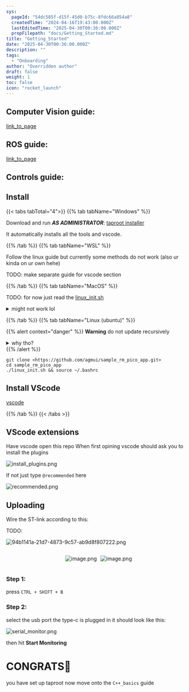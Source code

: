 ```yaml
---
sys:
  pageId: "54dc585f-d15f-45d0-b75c-8fdc66a854a8"
  createdTime: "2024-04-16T19:43:00.000Z"
  lastEditedTime: "2025-04-30T00:36:00.000Z"
  propFilepath: "docs/Getting_Started.md"
title: "Getting_Started"
date: "2025-04-30T00:36:00.000Z"
description: ""
tags:
  - "Onboarding"
author: "Overridden author"
draft: false
weight: 1
toc: false
icon: "rocket_launch"
---
```


## Computer Vision guide:

[link_to_page](86d45bc0-388b-4d26-8848-44f255f73d0e)

## ROS guide:

[link_to_page](3c76c1de-ec8f-46d6-8b0a-294005edc2d5)

## Controls guide:

## Install

{{< tabs tabTotal="4">}}
{{% tab tabName="Windows" %}}

Download and run _**AS ADMINISTRATOR**_: [taproot installer](https://github.com/Thornbots/TeachingFreshies/releases/tag/1.0)

It automatically installs all the tools and vscode.

{{% /tab %}}
{{% tab tabName="WSL" %}}

Follow the linux guide but currently some methods do not work (also ur kinda on ur own hehe)

TODO: make separate guide for vscode section

{{% /tab %}}
{{% tab tabName="MacOS" %}}

TODO: for now just read the [linux_init.sh](https://github.com/agmui/sample_rm_pico_app/blob/main/linux_init.sh)

<details>
<summary>might not work lol</summary>

`brew install libusb pkg-config`

Next install: [vscode](https://code.visualstudio.com/Download)

</details>

{{% /tab %}}
{{% tab tabName="Linux (ubuntu)" %}}

{{% alert context="danger" %}}
**Warning** do not update recursively
<details>
<summary>why tho?</summary>
There are some submodules that may go on for a while (like tinyusb) and I highly
recommend you don't need to get them.
If you want to see what submodules I update just look in `linux_init.sh`
</details>
{{% /alert %}}

```shell
git clone <https://github.com/agmui/sample_rm_pico_app.git>
cd sample_rm_pico_app
./linux_init.sh && source ~/.bashrc
```

## Install VScode

[vscode](https://code.visualstudio.com/Download)

{{% /tab %}}
{{< /tabs >}}

## VScode extensions

Have vscode open this repo
When first opining vscode should ask you to install the plugins

![install_plugins.png](https://prod-files-secure.s3.us-west-2.amazonaws.com/d518164a-d88e-44d1-a4ee-3adb3bd8bce0/89bd30f0-1825-4e77-867b-0a41ce370880/install_plugins.png?X-Amz-Algorithm=AWS4-HMAC-SHA256&X-Amz-Content-Sha256=UNSIGNED-PAYLOAD&X-Amz-Credential=ASIAZI2LB466TN7XTKGR%2F20250805%2Fus-west-2%2Fs3%2Faws4_request&X-Amz-Date=20250805T061632Z&X-Amz-Expires=3600&X-Amz-Security-Token=IQoJb3JpZ2luX2VjEB4aCXVzLXdlc3QtMiJHMEUCIEC1437M%2Bvu9tzBxbzCvWUx%2BJ6oYsKiA%2F4IrhgGv8mgJAiEAjDbkETL4WmyukDXeNpzcwMQxvSO0kd2njf5yH1glpKMq%2FwMIVxAAGgw2Mzc0MjMxODM4MDUiDFCJDeX1TkpjJtLu1yrcAwmD2msEfx0TO0cUF53t75WK3KN80mr9Ik6R6WCDQTutoD4vNspAvIV%2BuDQCCOA1qs8fbG8N%2BdS8XW8sCC7E1uYY73G%2Bpwf20EZz7JnNINBpImY03gDQ6G60wGC20P0T9EQv6FupixnBSG67WJldof80tk6rYu4cSTaQpHf54nFGVkvsb0jlqEPnp1Q%2FABGdcUUj8f1RaVNFIWZt4wYAVLkdP0Vc919aPmQspJL0tFcrnB%2F23UBXUcwDe2N6eq%2FLcvqVXnDMvAZpJDDhsKhcP7ZMcCew6ff1F5ufVDrqCf5q7ZNRyETrOrabo%2BrplWT%2BCIKi%2Fg9z9%2Fa6qOKYCwMb7dDgjVYdYtN3WYd9mCufHErkuDl4hR1fW6IU%2BlvMm83bjWcpKfJP0vxI3EKsIPNnvw04AJhYsuWurphk0gIqAY%2Firw0hCwA3CuSxebj%2BD8ugj8YNgPXjAEt1mXC0iBKEtllIGXSl4bKBNLcS7m0yeRe6tAw1SG0Wn358FOA0K9u23AyuIiaI33nN8tc8qbHU8aX0WRJjxgtty0LsZmWkfAwKLf8S3qkBWVNbTpQDOtuRoFWupBXW9c3szUnuei%2BEjWKcn6Kdlbw%2F1URexegWlsPqXYFiZKRhTQKX%2BR7qMPCzxsQGOqUBP2kAP19hbm8mb5G259AtxdV5v8aCN7UTNozTFKi8S5Ld56yOA3z%2B8hjpUBCbuguAv2h8wQcwloiaKK5a2bYdZBCrVNLt0XRWwrgUxSZPmLPwpE82ipeUsnh1XYcE1QvzrbaWJT7GMos7VWIkzh1f4vk4mQqYoF0Hu3naa1Uxo0HHK7n8fw7KVgnc2jz0Ya42dvS9sN%2B6AXj%2BxiXcDraIBOkQUfXU&X-Amz-Signature=49936f6141e4dbab67e438a865038200912fa4d4e59cf274dd42e1335a13c055&X-Amz-SignedHeaders=host&x-amz-checksum-mode=ENABLED&x-id=GetObject)

If not just type `@recommended` here  

![recommended.png](https://prod-files-secure.s3.us-west-2.amazonaws.com/d518164a-d88e-44d1-a4ee-3adb3bd8bce0/61e661e9-5d85-4dfc-be0d-8d2097a5e793/recommended.png?X-Amz-Algorithm=AWS4-HMAC-SHA256&X-Amz-Content-Sha256=UNSIGNED-PAYLOAD&X-Amz-Credential=ASIAZI2LB466TN7XTKGR%2F20250805%2Fus-west-2%2Fs3%2Faws4_request&X-Amz-Date=20250805T061632Z&X-Amz-Expires=3600&X-Amz-Security-Token=IQoJb3JpZ2luX2VjEB4aCXVzLXdlc3QtMiJHMEUCIEC1437M%2Bvu9tzBxbzCvWUx%2BJ6oYsKiA%2F4IrhgGv8mgJAiEAjDbkETL4WmyukDXeNpzcwMQxvSO0kd2njf5yH1glpKMq%2FwMIVxAAGgw2Mzc0MjMxODM4MDUiDFCJDeX1TkpjJtLu1yrcAwmD2msEfx0TO0cUF53t75WK3KN80mr9Ik6R6WCDQTutoD4vNspAvIV%2BuDQCCOA1qs8fbG8N%2BdS8XW8sCC7E1uYY73G%2Bpwf20EZz7JnNINBpImY03gDQ6G60wGC20P0T9EQv6FupixnBSG67WJldof80tk6rYu4cSTaQpHf54nFGVkvsb0jlqEPnp1Q%2FABGdcUUj8f1RaVNFIWZt4wYAVLkdP0Vc919aPmQspJL0tFcrnB%2F23UBXUcwDe2N6eq%2FLcvqVXnDMvAZpJDDhsKhcP7ZMcCew6ff1F5ufVDrqCf5q7ZNRyETrOrabo%2BrplWT%2BCIKi%2Fg9z9%2Fa6qOKYCwMb7dDgjVYdYtN3WYd9mCufHErkuDl4hR1fW6IU%2BlvMm83bjWcpKfJP0vxI3EKsIPNnvw04AJhYsuWurphk0gIqAY%2Firw0hCwA3CuSxebj%2BD8ugj8YNgPXjAEt1mXC0iBKEtllIGXSl4bKBNLcS7m0yeRe6tAw1SG0Wn358FOA0K9u23AyuIiaI33nN8tc8qbHU8aX0WRJjxgtty0LsZmWkfAwKLf8S3qkBWVNbTpQDOtuRoFWupBXW9c3szUnuei%2BEjWKcn6Kdlbw%2F1URexegWlsPqXYFiZKRhTQKX%2BR7qMPCzxsQGOqUBP2kAP19hbm8mb5G259AtxdV5v8aCN7UTNozTFKi8S5Ld56yOA3z%2B8hjpUBCbuguAv2h8wQcwloiaKK5a2bYdZBCrVNLt0XRWwrgUxSZPmLPwpE82ipeUsnh1XYcE1QvzrbaWJT7GMos7VWIkzh1f4vk4mQqYoF0Hu3naa1Uxo0HHK7n8fw7KVgnc2jz0Ya42dvS9sN%2B6AXj%2BxiXcDraIBOkQUfXU&X-Amz-Signature=90078e698c8130e8569ead3374ac122db59365bf2248d0070da9c8362cc0f168&X-Amz-SignedHeaders=host&x-amz-checksum-mode=ENABLED&x-id=GetObject)

## Uploading

Wire the ST-link according to this:

TODO:

![94b1141a-21d7-4873-9c57-ab9d8f807222.png](https://prod-files-secure.s3.us-west-2.amazonaws.com/d518164a-d88e-44d1-a4ee-3adb3bd8bce0/e5fad17d-ab82-4300-9f4c-505ab4b1202c/94b1141a-21d7-4873-9c57-ab9d8f807222.png?X-Amz-Algorithm=AWS4-HMAC-SHA256&X-Amz-Content-Sha256=UNSIGNED-PAYLOAD&X-Amz-Credential=ASIAZI2LB466TN7XTKGR%2F20250805%2Fus-west-2%2Fs3%2Faws4_request&X-Amz-Date=20250805T061632Z&X-Amz-Expires=3600&X-Amz-Security-Token=IQoJb3JpZ2luX2VjEB4aCXVzLXdlc3QtMiJHMEUCIEC1437M%2Bvu9tzBxbzCvWUx%2BJ6oYsKiA%2F4IrhgGv8mgJAiEAjDbkETL4WmyukDXeNpzcwMQxvSO0kd2njf5yH1glpKMq%2FwMIVxAAGgw2Mzc0MjMxODM4MDUiDFCJDeX1TkpjJtLu1yrcAwmD2msEfx0TO0cUF53t75WK3KN80mr9Ik6R6WCDQTutoD4vNspAvIV%2BuDQCCOA1qs8fbG8N%2BdS8XW8sCC7E1uYY73G%2Bpwf20EZz7JnNINBpImY03gDQ6G60wGC20P0T9EQv6FupixnBSG67WJldof80tk6rYu4cSTaQpHf54nFGVkvsb0jlqEPnp1Q%2FABGdcUUj8f1RaVNFIWZt4wYAVLkdP0Vc919aPmQspJL0tFcrnB%2F23UBXUcwDe2N6eq%2FLcvqVXnDMvAZpJDDhsKhcP7ZMcCew6ff1F5ufVDrqCf5q7ZNRyETrOrabo%2BrplWT%2BCIKi%2Fg9z9%2Fa6qOKYCwMb7dDgjVYdYtN3WYd9mCufHErkuDl4hR1fW6IU%2BlvMm83bjWcpKfJP0vxI3EKsIPNnvw04AJhYsuWurphk0gIqAY%2Firw0hCwA3CuSxebj%2BD8ugj8YNgPXjAEt1mXC0iBKEtllIGXSl4bKBNLcS7m0yeRe6tAw1SG0Wn358FOA0K9u23AyuIiaI33nN8tc8qbHU8aX0WRJjxgtty0LsZmWkfAwKLf8S3qkBWVNbTpQDOtuRoFWupBXW9c3szUnuei%2BEjWKcn6Kdlbw%2F1URexegWlsPqXYFiZKRhTQKX%2BR7qMPCzxsQGOqUBP2kAP19hbm8mb5G259AtxdV5v8aCN7UTNozTFKi8S5Ld56yOA3z%2B8hjpUBCbuguAv2h8wQcwloiaKK5a2bYdZBCrVNLt0XRWwrgUxSZPmLPwpE82ipeUsnh1XYcE1QvzrbaWJT7GMos7VWIkzh1f4vk4mQqYoF0Hu3naa1Uxo0HHK7n8fw7KVgnc2jz0Ya42dvS9sN%2B6AXj%2BxiXcDraIBOkQUfXU&X-Amz-Signature=9523489b633ad0495cad91a8766280fd6cec74f9a1f103c9b835fd1f8eec3b85&X-Amz-SignedHeaders=host&x-amz-checksum-mode=ENABLED&x-id=GetObject)

<div style="display: flex;flex-direction: row; column-gap:10px; max-width: 630px;justify-content: center;">
<div>

![image.png](https://prod-files-secure.s3.us-west-2.amazonaws.com/d518164a-d88e-44d1-a4ee-3adb3bd8bce0/210ecb78-1116-4d7b-b9b7-2292f66fa2c2/image.png?X-Amz-Algorithm=AWS4-HMAC-SHA256&X-Amz-Content-Sha256=UNSIGNED-PAYLOAD&X-Amz-Credential=ASIAZI2LB4664FPCHQVZ%2F20250805%2Fus-west-2%2Fs3%2Faws4_request&X-Amz-Date=20250805T061636Z&X-Amz-Expires=3600&X-Amz-Security-Token=IQoJb3JpZ2luX2VjEB4aCXVzLXdlc3QtMiJIMEYCIQD0R5Mxzwp1hxa7RMcBFvI%2BpLo8f1uyp0VRceDOstvSnAIhAND%2Fji7Mwgk%2BQtJdPEkV263UJi7HOqdc6PgQYEgEJX8rKv8DCFcQABoMNjM3NDIzMTgzODA1Igys5p%2FpI2%2BukcGSnw0q3AOszkW7qn470g8DOtYOpjuDF4qeYpaaQHFNl5V2JT8NCipZN67REF6rpdhVHpuumnO4HlKO76Svoz1yPPgI42uaMGNvJuxlyPaUFeMMJakhuZ0%2FF8Iv85HqXkpBpggUjx3dAbfBEHWGZVfgFnAvy2LPhLXh6hbJuRZlDXBCzZgP9pYKpWwykq2NKWgGG%2FOIyswf%2Bag2FF85V6MZXIIOJHAh%2Bh0bxzmh3smq2o7sjTPDIKMcUXqrGGDMeADamq1LS0qZhJV7Qz2CsfCF6T5YdrzYAStaQvWjT%2BfINjTfv2NqSaQ5aDLbuDwzNr9ve9%2FINRA91yNrwb6SDZmm9zplPQthE9Wd43uvjvDV5jWvHSFqIpr%2BmKCSVZ%2BKL8j3U9tNx2iH1Hxfb%2BBVO6DuzbiFjOLmQW2MDD0nHjwTsKjmgXL9vpkY3nKSL1hIWivi60YT7e%2BU%2BM0ZNAOfwMkqTh284cPB2FfYawkQ0Fnpwdau7Z1DozIqT1%2FbpOFYZbyCkdmPl%2B504U8W3ocG3TqNfjJu7hLC%2BzXNBCiwJmjLkAx6lNYCcYkufX0lE5UOzwy67spR1oK6bII02WmibIIbLHnIOlNtY8ceTFrxwi4n%2FH0Jor3iiiD5NhhEiBr%2FiobAJDCYtMbEBjqkAZgiank433TJaQrdmPoL7zMs6Z3qjtPwGFiT%2Bv9XOnymdhkzmmYsRSBo2hEPseb5yUFS4gwVjRcBoSt27HDmhgv3X8B5amzQMD%2FsrcvHuDg0GrLrbAbSudAB41jVJx3n68Db6olqkXGlJ5P3nrxeAaeBcoVujPMBQnuk5YXgvU%2BvOjjgbnnihmRwEB22WQ1NKiIIveGaV9x19d%2FSpd%2FjPWQgXVgz&X-Amz-Signature=53246aebdd09c4bfe33b1ace55a46592c72c09ff8ffdf4bf9d05cacd4c9bcec6&X-Amz-SignedHeaders=host&x-amz-checksum-mode=ENABLED&x-id=GetObject)

</div>
<div>

![image.png](https://prod-files-secure.s3.us-west-2.amazonaws.com/d518164a-d88e-44d1-a4ee-3adb3bd8bce0/33a0fd0f-8ca6-4a86-8e09-26e95ded1fff/image.png?X-Amz-Algorithm=AWS4-HMAC-SHA256&X-Amz-Content-Sha256=UNSIGNED-PAYLOAD&X-Amz-Credential=ASIAZI2LB466YQJYPNY2%2F20250805%2Fus-west-2%2Fs3%2Faws4_request&X-Amz-Date=20250805T061637Z&X-Amz-Expires=3600&X-Amz-Security-Token=IQoJb3JpZ2luX2VjEB4aCXVzLXdlc3QtMiJIMEYCIQCBhvQlaVjLrrEoMCgFmW2o%2BnR%2B6zF5vobm9RHnzr3tUwIhAILToGtr7OnVqD2oAgZG0bZ5dtIkkaMWDSc82ig3KTZ0Kv8DCFcQABoMNjM3NDIzMTgzODA1IgytjBMSCyRD%2FPHTIckq3APmg6aSSKlTtEJEokHX6GzLLX9Z1BFuwEXwQDLhe3AKlhKuj1Dej5cDd33RMBwdnQRPQP0J2I%2F2luv57KC9h7oYwQt8k1%2Fo5hYod0m9jGyWLhb8uNPaqxai6jO%2BuAB4%2FHeuin5ULppPE3WaQFakpNCUPErNv2POSD7Q16xpASLpA4YP9hr2Ms4eh7wywtJknm9vZZ177UILqztN%2BzmzNiqgXLYfIc%2FMa05LMY6%2BdJnh8BrqK4K1w%2FBzZXC%2BuDrWzMr%2BfDvR7L4xxkxXIZzqmqQXHnThX%2B2IEOpGPmXmLIzA9XRGN1ip4GCkBmIRn2qmSqt4uOMihk8clKS9kVPhr6A1j22hEMq2ZoSTSnvrd5t5hmA%2BHIXUFXiTcp3V%2BoZGA%2FazRphjejaKIOxTYqKg2EZGY5IGy2Hhp8srO7zkq0bY%2FNSIqrsX1rzHyUnkcNQbH%2BJNqNHrKyCCTOiIbbzbT8itKVRuD9dTD8TDsTPnWHdBJd4wZIVsl2ri6Y2eZ4BXues7ncNuskruZH1gGIWs01lveeexbN3iNeC8tyqdbA8D1hBmbUe5OggJ5CzIl2DFaQXmCGpkSFxKllgLPSv8ts9yxgU3XePaMhdjJGq2dEfcc8BONzaOY1ROhIVqczD2s8bEBjqkAfDy9AIpTZxcHcVt17lYBR1aQASh4LcpBgcH4psakKzI8%2Fanf7hzzJ7lQl9m7OPunDF9WMwctfsOOiI6y23sHB%2F%2BuhwnmYTCCk2Tu2Y86yLSrdoFsSsfgZtVUg02jXu8YFacOwMVuw8nVJWsZmFghNMk6GtqMYLqcfZbl02yjOa71SKQnDL71cQCf6lwHxhdvlzFt2pxhzEhXFosWlex%2BzWo89l%2B&X-Amz-Signature=a8a035fb7917cc156c2eec4dc2c6f6d42a4c35e9cc05e59d7b9b0b30f99763b1&X-Amz-SignedHeaders=host&x-amz-checksum-mode=ENABLED&x-id=GetObject)

</div>
</div>

### Step 1:

press `CTRL + SHIFT + B`

### Step 2:

select the usb port the type-c is plugged in it should look like this:

![serial_monitor.png](https://prod-files-secure.s3.us-west-2.amazonaws.com/d518164a-d88e-44d1-a4ee-3adb3bd8bce0/f03f4774-05d4-4393-b6a0-d5efb6d315ab/serial_monitor.png?X-Amz-Algorithm=AWS4-HMAC-SHA256&X-Amz-Content-Sha256=UNSIGNED-PAYLOAD&X-Amz-Credential=ASIAZI2LB466TN7XTKGR%2F20250805%2Fus-west-2%2Fs3%2Faws4_request&X-Amz-Date=20250805T061632Z&X-Amz-Expires=3600&X-Amz-Security-Token=IQoJb3JpZ2luX2VjEB4aCXVzLXdlc3QtMiJHMEUCIEC1437M%2Bvu9tzBxbzCvWUx%2BJ6oYsKiA%2F4IrhgGv8mgJAiEAjDbkETL4WmyukDXeNpzcwMQxvSO0kd2njf5yH1glpKMq%2FwMIVxAAGgw2Mzc0MjMxODM4MDUiDFCJDeX1TkpjJtLu1yrcAwmD2msEfx0TO0cUF53t75WK3KN80mr9Ik6R6WCDQTutoD4vNspAvIV%2BuDQCCOA1qs8fbG8N%2BdS8XW8sCC7E1uYY73G%2Bpwf20EZz7JnNINBpImY03gDQ6G60wGC20P0T9EQv6FupixnBSG67WJldof80tk6rYu4cSTaQpHf54nFGVkvsb0jlqEPnp1Q%2FABGdcUUj8f1RaVNFIWZt4wYAVLkdP0Vc919aPmQspJL0tFcrnB%2F23UBXUcwDe2N6eq%2FLcvqVXnDMvAZpJDDhsKhcP7ZMcCew6ff1F5ufVDrqCf5q7ZNRyETrOrabo%2BrplWT%2BCIKi%2Fg9z9%2Fa6qOKYCwMb7dDgjVYdYtN3WYd9mCufHErkuDl4hR1fW6IU%2BlvMm83bjWcpKfJP0vxI3EKsIPNnvw04AJhYsuWurphk0gIqAY%2Firw0hCwA3CuSxebj%2BD8ugj8YNgPXjAEt1mXC0iBKEtllIGXSl4bKBNLcS7m0yeRe6tAw1SG0Wn358FOA0K9u23AyuIiaI33nN8tc8qbHU8aX0WRJjxgtty0LsZmWkfAwKLf8S3qkBWVNbTpQDOtuRoFWupBXW9c3szUnuei%2BEjWKcn6Kdlbw%2F1URexegWlsPqXYFiZKRhTQKX%2BR7qMPCzxsQGOqUBP2kAP19hbm8mb5G259AtxdV5v8aCN7UTNozTFKi8S5Ld56yOA3z%2B8hjpUBCbuguAv2h8wQcwloiaKK5a2bYdZBCrVNLt0XRWwrgUxSZPmLPwpE82ipeUsnh1XYcE1QvzrbaWJT7GMos7VWIkzh1f4vk4mQqYoF0Hu3naa1Uxo0HHK7n8fw7KVgnc2jz0Ya42dvS9sN%2B6AXj%2BxiXcDraIBOkQUfXU&X-Amz-Signature=7d6ad47eb32383e558dcd1190cc8a5a7caa52957b3e2e5770161d7617a561e5a&X-Amz-SignedHeaders=host&x-amz-checksum-mode=ENABLED&x-id=GetObject)

then hit **Start Monitoring**

# CONGRATS🎉

you have set up taproot now move onto the `C++_basics` guide
